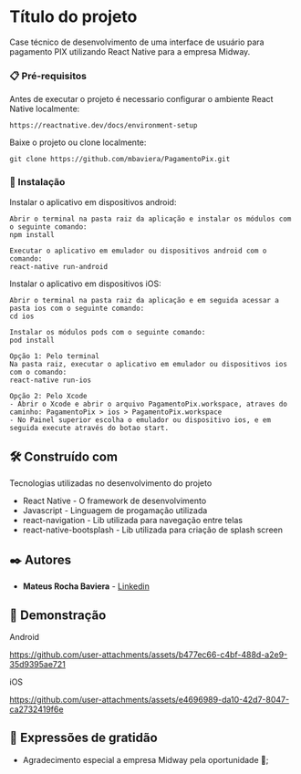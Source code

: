 # Título do projeto

Case técnico de desenvolvimento de uma interface de usuário para pagamento PIX utilizando React Native para a empresa Midway.

### 📋 Pré-requisitos

Antes de executar o projeto é necessario configurar o ambiente React Native localmente:

```
https://reactnative.dev/docs/environment-setup
```

Baixe o projeto ou clone localmente:

```
git clone https://github.com/mbaviera/PagamentoPix.git
```

### 🔧 Instalação

Instalar o aplicativo em dispositivos android:

```
Abrir o terminal na pasta raiz da aplicação e instalar os módulos com o seguinte comando:
npm install

Executar o aplicativo em emulador ou dispositivos android com o comando:
react-native run-android
```

Instalar o aplicativo em dispositivos iOS:

```
Abrir o terminal na pasta raiz da aplicação e em seguida acessar a pasta ios com o seguinte comando:
cd ios

Instalar os módulos pods com o seguinte comando:
pod install

Opção 1: Pelo terminal
Na pasta raiz, executar o aplicativo em emulador ou dispositivos ios com o comando:
react-native run-ios

Opção 2: Pelo Xcode
- Abrir o Xcode e abrir o arquivo PagamentoPix.workspace, atraves do caminho: PagamentoPix > ios > PagamentoPix.workspace
- No Painel superior escolha o emulador ou dispositivo ios, e em seguida execute através do botao start.
```

## 🛠️ Construído com

Tecnologias utilizadas no desenvolvimento do projeto

* React Native - O framework de desenvolvimento
* Javascript - Linguagem de progamação utilizada
* react-navigation - Lib utilizada para navegação entre telas
* react-native-bootsplash - Lib utilizada para criação de splash screen

## ✒️ Autores

* **Mateus Rocha Baviera** - [Linkedin](https://www.linkedin.com/in/mateus-rocha-baviera/)

## 🎥 Demonstração

Android

https://github.com/user-attachments/assets/b477ec66-c4bf-488d-a2e9-35d9395ae721

iOS

https://github.com/user-attachments/assets/e4696989-da10-42d7-8047-ca2732419f6e

## 🎁 Expressões de gratidão

* Agradecimento especial a empresa Midway pela oportunidade 📢;
